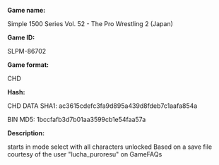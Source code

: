 ﻿**Game name:**

Simple 1500 Series Vol. 52 - The Pro Wrestling 2 (Japan)

**Game ID:**

SLPM-86702

**Game format:**

CHD

**Hash:**

CHD DATA SHA1: ac3615cdefc3fa9d895a439d8fdeb7c1aafa854a

BIN MD5: 1bccfafb3d7b01aa3599cb1e54faa57a

**Description:**

starts in mode select with all characters unlocked
Based on a save file courtesy of the user "lucha_puroresu" on GameFAQs